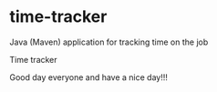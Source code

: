 # time-tracker
Java (Maven) application for tracking time on the job

Time tracker

Good day  everyone  and have a nice day!!!
